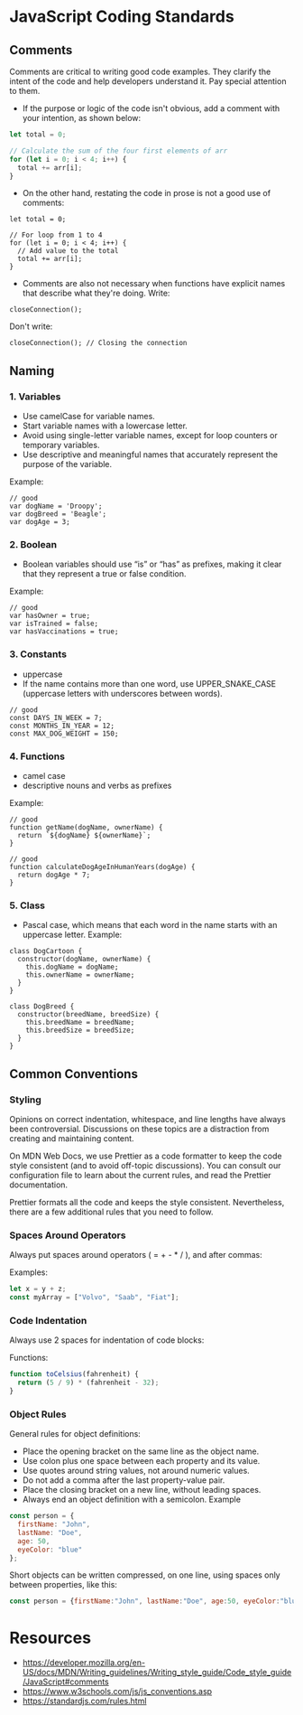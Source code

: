# JavaScript Coding Standards
## Comments
Comments are critical to writing good code examples. They clarify the intent of the code and help developers understand it. Pay special attention to them.

- If the purpose or logic of the code isn't obvious, add a comment with your intention, as shown below:
```js
let total = 0;

// Calculate the sum of the four first elements of arr
for (let i = 0; i < 4; i++) {
  total += arr[i];
}
```
- On the other hand, restating the code in prose is not a good use of comments:
```JS
let total = 0;

// For loop from 1 to 4
for (let i = 0; i < 4; i++) {
  // Add value to the total
  total += arr[i];
}
```
- Comments are also not necessary when functions have explicit names that describe what they're doing. Write:
```JS
closeConnection();
```
Don't write:
```JS
closeConnection(); // Closing the connection
```
## Naming
### 1. Variables
- Use camelCase for variable names.
- Start variable names with a lowercase letter.
- Avoid using single-letter variable names, except for loop counters or temporary variables.
- Use descriptive and meaningful names that accurately represent the purpose of the variable.

Example:

```JS
// good
var dogName = 'Droopy';
var dogBreed = 'Beagle';
var dogAge = 3;
```
### 2. Boolean
- Boolean variables should use “is” or “has” as prefixes, making it clear that they represent a true or false condition.

Example:

```JS
// good
var hasOwner = true;
var isTrained = false;
var hasVaccinations = true;
```


### 3. Constants
- uppercase
- If the name contains more than one word, use UPPER_SNAKE_CASE (uppercase letters with underscores between words).

```JS
// good
const DAYS_IN_WEEK = 7;
const MONTHS_IN_YEAR = 12;
const MAX_DOG_WEIGHT = 150;
```
### 4. Functions
-  camel case
- descriptive nouns and verbs as prefixes


Example:

```JS
// good
function getName(dogName, ownerName) {
  return `${dogName} ${ownerName}`;
}

// good
function calculateDogAgeInHumanYears(dogAge) {
  return dogAge * 7;
}
```
### 5. Class
- Pascal case, which means that each word in the name starts with an uppercase letter.
Example:

```JS
class DogCartoon {
  constructor(dogName, ownerName) {
    this.dogName = dogName;
    this.ownerName = ownerName;
  }
}

class DogBreed {
  constructor(breedName, breedSize) {
    this.breedName = breedName;
    this.breedSize = breedSize;
  }
}
```
## Common Conventions
### Styling
Opinions on correct indentation, whitespace, and line lengths have always been controversial. Discussions on these topics are a distraction from creating and maintaining content.

On MDN Web Docs, we use Prettier as a code formatter to keep the code style consistent (and to avoid off-topic discussions). You can consult our configuration file to learn about the current rules, and read the Prettier documentation.

Prettier formats all the code and keeps the style consistent. Nevertheless, there are a few additional rules that you need to follow.

### Spaces Around Operators
Always put spaces around operators ( = + - * / ), and after commas:

Examples:
```js
let x = y + z;
const myArray = ["Volvo", "Saab", "Fiat"];
```
### Code Indentation
Always use 2 spaces for indentation of code blocks:

Functions:
```js
function toCelsius(fahrenheit) {
  return (5 / 9) * (fahrenheit - 32);
}
```
### Object Rules
General rules for object definitions:

- Place the opening bracket on the same line as the object name.
- Use colon plus one space between each property and its value.
- Use quotes around string values, not around numeric values.
- Do not add a comma after the last property-value pair.
- Place the closing bracket on a new line, without leading spaces.
- Always end an object definition with a semicolon.
Example
```js
const person = {
  firstName: "John",
  lastName: "Doe",
  age: 50,
  eyeColor: "blue"
};
```
Short objects can be written compressed, on one line, using spaces only between properties, like this:

```js
const person = {firstName:"John", lastName:"Doe", age:50, eyeColor:"blue"};
```

# Resources
- https://developer.mozilla.org/en-US/docs/MDN/Writing_guidelines/Writing_style_guide/Code_style_guide/JavaScript#comments
- https://www.w3schools.com/js/js_conventions.asp
- https://standardjs.com/rules.html
